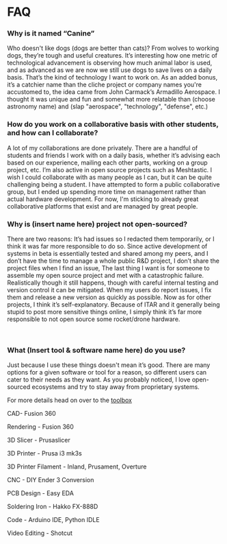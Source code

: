 # FAQ

### Why is it named “Canine”

Who doesn't like dogs (dogs are better than cats)? From wolves to working dogs, they’re tough and useful creatures. It’s interesting how one metric of technological advancement is observing how much animal labor is used, and as advanced as we are now we still use dogs to save lives on a daily basis. That’s the kind of technology I want to work on. As an added bonus, it’s a catchier name than the cliche project or company names you're accustomed to, the idea came from John Carmack’s Armadillo Aerospace. I thought it was unique and fun and somewhat more relatable than (choose astronomy name) and (slap "aerospace", "technology", "defense", etc.)

### How do you work on a collaborative basis with other students, and how can I collaborate?

A lot of my collaborations are done privately. There are a handful of students and friends I work with on a daily basis, whether it’s advising each based on our experience, mailing each other parts, working on a group project, etc. I’m also active in open source projects such as Meshtastic. I wish I could collaborate with as many people as I can, but it can be quite challenging being a student. I have attempted to form a public collaborative group, but I ended up spending more time on management rather than actual hardware development. For now, I'm sticking to already great collaborative platforms that exist and are managed by great people.

### Why is (insert name here) project not open-sourced?

There are two reasons: It’s had issues so I redacted them temporarily, or I think it was far more responsible to do so. Since active development of systems in beta is essentially tested and shared among my peers, and I don’t have the time to manage a whole public R\&D project, I don’t share the project files when I find an issue, The last thing I want is for someone to assemble my open source project and met with a catastrophic failure. Realistically though it still happens, though with careful internal testing and version control it can be mitigated. When my users do report issues, I fix them and release a new version as quickly as possible. Now as for other projects, I think it’s self-explanatory. Because of ITAR and it generally being stupid to post more sensitive things online, I simply think it’s far more responsible to not open source some rocket/drone hardware.

​

### What (Insert tool & software name here) do you use?

Just because I use these things doesn't mean it’s good. There are many options for a given software or tool for a reason, so different users can cater to their needs as they want. As you probably noticed, I love open-sourced ecosystems and try to stay away from proprietary systems.



For more details head on over to the [toolbox](../toolbox/ "mention")&#x20;

CAD- Fusion 360

Rendering - Fusion 360

3D Slicer - Prusaslicer

3D Printer - Prusa i3 mk3s

3D Printer Filament - Inland, Prusament, Overture

CNC - DIY Ender 3 Conversion

PCB Design - Easy EDA

Soldering Iron - Hakko FX-888D

Code - Arduino IDE, Python IDLE

Video Editing - Shotcut
